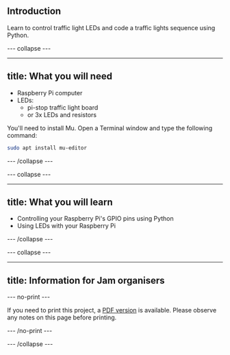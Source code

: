 ## Introduction

Learn to control traffic light LEDs and code a traffic lights sequence using Python.

--- collapse ---

---
title: What you will need
---

- Raspberry Pi computer
- LEDs:
    - pi-stop traffic light board
    - or 3x LEDs and resistors

You'll need to install Mu. Open a Terminal window and type the following command:

```bash
sudo apt install mu-editor
```

--- /collapse ---

--- collapse ---

---
title: What you will learn
---

- Controlling your Raspberry Pi's GPIO pins using Python
- Using LEDs with your Raspberry Pi

--- /collapse ---

--- collapse ---

---
title: Information for Jam organisers
---

--- no-print ---

If you need to print this project, a [PDF version](https://github.com/raspberrypilearning/jam-worksheets/raw/master/pdf/Traffic-Lights-Python.pdf) is available. Please observe any notes on this page before printing.

--- /no-print ---

--- /collapse ---
